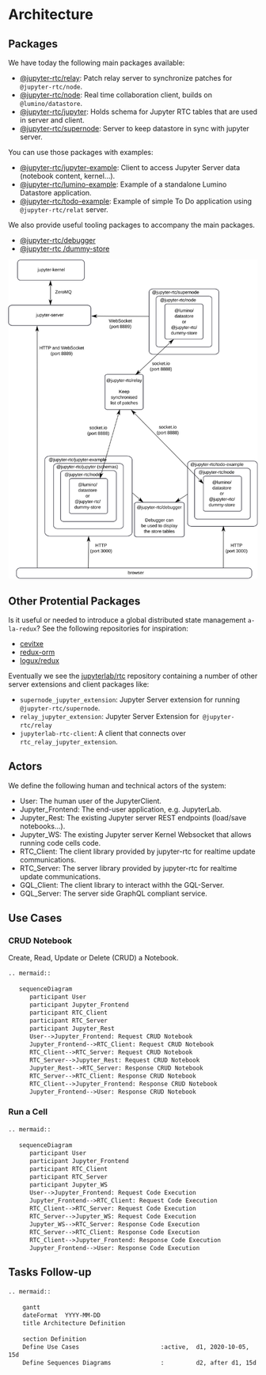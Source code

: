 # Architecture

## Packages

We have today the following main packages available:

- [@jupyter-rtc/relay](https://github.com/jupyterlab/rtc/tree/main/packages/relay): Patch relay server to synchronize patches for `@jupyter-rtc/node`.
- [@jupyter-rtc/node](https://github.com/jupyterlab/rtc/tree/main/packages/node): Real time collaboration client, builds on `@lumino/datastore`.
- [@jupyter-rtc/jupyter](https://github.com/jupyterlab/rtc/tree/main/packages/jupyter): Holds schema for Jupyter RTC tables that are used in server and client.
- [@jupyter-rtc/supernode](https://github.com/jupyterlab/rtc/tree/main/packages/supernode): Server to keep datastore in sync with jupyter server.

You can use those packages with examples:

- [@jupyter-rtc/jupyter-example](https://github.com/jupyterlab/rtc/tree/main/examples/jupyter): Client to access Jupyter Server data (notebook content, kernel...).
- [@jupyter-rtc/lumino-example](https://github.com/jupyterlab/rtc/tree/main/examples/lumino): Example of a standalone Lumino Datastore application.
- [@jupyter-rtc/todo-example](https://github.com/jupyterlab/rtc/tree/main/examples/todo): Example of simple To Do application using `@jupyter-rtc/relat` server.

We also provide useful tooling packages to accompany the main packages.

- [@jupyter-rtc/debugger](https://github.com/jupyterlab/rtc/tree/main/tools/debugger)
- [@jupyter-rtc /dummy-store](https://github.com/jupyterlab/rtc/tree/main/tools/dummy-store)

![The development architecture](images/dev-architecture.svg "The development architecture")

## Other Protential Packages

Is it useful or needed to introduce a global distributed state management `a-la-redux`? See the following repositories for inspiration:

- [cevitxe](https://github.com/devresults/cevitxe)
- [redux-orm](https://github.com/redux-orm/redux-orm)
- [logux/redux](https://github.com/logux/redux)

Eventually we see the [jupyterlab/rtc](https://github.com/jupyterlab/rtc) repository containing a number of other server extensions and client packages like:

- `supernode_jupyter_extension`: Jupyter Server extension for running `@jupyter-rtc/supernode`.
- `relay_jupyter_extension`: Jupyter Server Extension for` @jupyter-rtc/relay`
- `jupyterlab-rtc-client`: A client that connects over `rtc_relay_jupyter_extension`.

## Actors

We define the following human and technical actors of the system:

- User: The human user of the JupyterClient.
- Jupyter_Frontend: The end-user application, e.g. JupyterLab.
- Jupyter_Rest: The existing Jupyter server REST endpoints (load/save notebooks...).
- Jupyter_WS: The existing Jupyter server Kernel Websocket that allows running code cells code.
- RTC_Client: The client library provided by jupyter-rtc for realtime update communications.
- RTC_Server: The server library provided by jupyter-rtc for realtime update communications.
- GQL_Client: The client library to interact withh the GQL-Server.
- GQL_Server: The server side GraphQL compliant service.

## Use Cases

### CRUD Notebook

Create, Read, Update or Delete (CRUD) a Notebook.

```{eval-rst}
.. mermaid::

   sequenceDiagram
      participant User
      participant Jupyter_Frontend
      participant RTC_Client
      participant RTC_Server
      participant Jupyter_Rest
      User-->Jupyter_Frontend: Request CRUD Notebook
      Jupyter_Frontend-->RTC_Client: Request CRUD Notebook
      RTC_Client-->RTC_Server: Request CRUD Notebook
      RTC_Server-->Jupyter_Rest: Request CRUD Notebook
      Jupyter_Rest-->RTC_Server: Response CRUD Notebook
      RTC_Server-->RTC_Client: Response CRUD Notebook
      RTC_Client-->Jupyter_Frontend: Response CRUD Notebook
      Jupyter_Frontend-->User: Response CRUD Notebook
```

### Run a Cell

```{eval-rst}
.. mermaid::

   sequenceDiagram
      participant User
      participant Jupyter_Frontend
      participant RTC_Client
      participant RTC_Server
      participant Jupyter_WS
      User-->Jupyter_Frontend: Request Code Execution
      Jupyter_Frontend-->RTC_Client: Request Code Execution
      RTC_Client-->RTC_Server: Request Code Execution
      RTC_Server-->Jupyter_WS: Request Code Execution
      Jupyter_WS-->RTC_Server: Response Code Execution
      RTC_Server-->RTC_Client: Response Code Execution
      RTC_Client-->Jupyter_Frontend: Response Code Execution
      Jupyter_Frontend-->User: Response Code Execution
```


## Tasks Follow-up

```{eval-rst}
.. mermaid::

    gantt
    dateFormat  YYYY-MM-DD
    title Architecture Definition

    section Definition
    Define Use Cases                       :active,  d1, 2020-10-05, 15d
    Define Sequences Diagrams              :         d2, after d1, 15d
```

